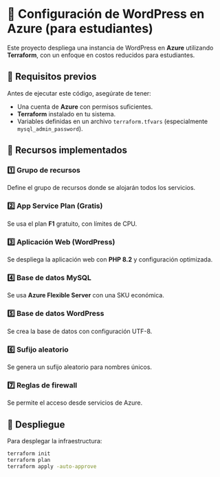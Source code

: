 # 🚀 Configuración de WordPress en Azure (para estudiantes)

Este proyecto despliega una instancia de WordPress en **Azure** utilizando **Terraform**, con un enfoque en costos reducidos para estudiantes.

## 📌 Requisitos previos

Antes de ejecutar este código, asegúrate de tener:

- Una cuenta de **Azure** con permisos suficientes.
- **Terraform** instalado en tu sistema.
- Variables definidas en un archivo `terraform.tfvars` (especialmente `mysql_admin_password`).

## 📂 Recursos implementados

### 1️⃣ Grupo de recursos
Define el grupo de recursos donde se alojarán todos los servicios.

### 2️⃣ App Service Plan (Gratis)
Se usa el plan **F1** gratuito, con límites de CPU.

### 3️⃣ Aplicación Web (WordPress)
Se despliega la aplicación web con **PHP 8.2** y configuración optimizada.

### 4️⃣ Base de datos MySQL
Se usa **Azure Flexible Server** con una SKU económica.

### 5️⃣ Base de datos WordPress
Se crea la base de datos con configuración UTF-8.

### 6️⃣ Sufijo aleatorio
Se genera un sufijo aleatorio para nombres únicos.

### 7️⃣ Reglas de firewall
Se permite el acceso desde servicios de Azure.

## 🚀 Despliegue

Para desplegar la infraestructura:

```sh
terraform init
terraform plan
terraform apply -auto-approve
